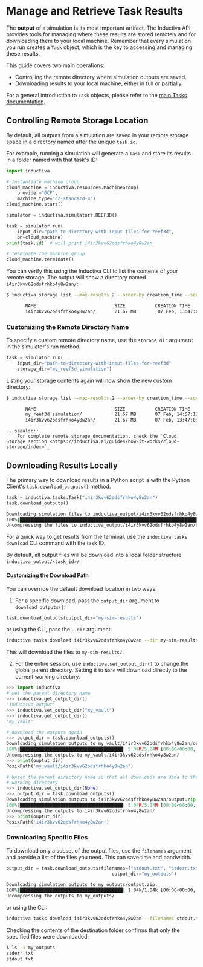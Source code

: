 # Manage and Retrieve Task Results

The **output** of a simulation is its most important artifact. The Inductiva API provides tools for managing where these results are stored remotely and for downloading them to your local machine. Remember that every simulation you run creates a `Task` object, which is the key to accessing and managing these results.

This guide covers two main operations:
 * Controlling the remote directory where simulation outputs are saved.
 * Downloading results to your local machine, either in full or partially.

For a general introduction to `Task` objects, please refer to the [main Tasks documentation](index.md).

## Controlling Remote Storage Location

By default, all outputs from a simulation are saved in your remote storage space in a directory named after the unique `task.id`.

For example, running a simulation will generate a `Task` and store its results in a folder named with that task's ID:

```python
import inductiva

# Instantiate machine group
cloud_machine = inductiva.resources.MachineGroup(
    provider="GCP",
    machine_type="c2-standard-4")
cloud_machine.start()

simulator = inductiva.simulators.REEF3D()

task = simulator.run(
    input_dir="path-to-directory-with-input-files-for-reef3d",
    on=cloud_machine)
print(task.id)  # will print i4ir3kvv62odsfrhko4y8w2an

# Terminate the machine group
cloud_machine.terminate()
```

You can verify this using the Inductiva CLI to list the contents of your remote storage. The output will show a directory named `i4ir3kvv62odsfrhko4y8w2an/`:

```bash
$ inductiva storage list --max-results 2 --order-by creation_time --sort-order desc

       NAME                             SIZE           CREATION TIME
       i4ir3kvv62odsfrhko4y8w2an/       21.67 MB        07 Feb, 13:47:03

```

### Customizing the Remote Directory Name

To specify a custom remote directory name, use the `storage_dir` argument in the simulator's run method.

```python
task = simulator.run(
    input_dir="path-to-directory-with-input-files-for-reef3d"
    storage_dir="my_reef3d_simulation")
```

Listing your storage contents again will now show the new custom directory:

```bash
$ inductiva storage list --max-results 2 --order-by creation_time --sort-order desc

       NAME                             SIZE           CREATION TIME
       my_reef3d_simulation/            21.67 MB       07 Feb, 14:57:11
       i4ir3kvv62odsfrhko4y8w2an/       21.67 MB       07 Feb, 13:47:03

```

````{eval-rst}
.. seealso::
    For complete remote storage documentation, check the `Cloud Storage section <https://inductiva.ai/guides/how-it-works/cloud-storage/index>`_
````


## Downloading Results Locally
The primary way to download results in a Python script is with the Python Client's `task.download_outputs()` method.

```python
task = inductiva.tasks.Task("i4ir3kvv62odsfrhko4y8w2an")
task.download_outputs()
```

````sh
Downloading simulation files to inductiva_output/i4ir3kvv62odsfrhko4y8w2an/outputs/output.zip...
100%|██████████████████████████████████████████████████████████████████████████████████████████████████████████████████████████████████████████████████████████████████████████████████████████████████████████████████████| 56.5M/56.5M [00:01<00:00, 49.5MB/s]
Uncompressing the files to inductiva_output/i4ir3kvv62odsfrhko4y8w2an/outputs...
````

For a quick way to get results from the terminal, use the `inductiva tasks download` CLI command with the task ID.

By default, all output files will be download into a local folder structure `inductiva_output/<task_id>/`.

#### Customizing the Download Path

You can override the default download location in two ways:

1. For a specific download, pass the `output_dir` argument to `download_outputs()`: 

```python
task.download_outputs(output_dir="my-sim-results")
```

or using the CLI, pass the `--dir` argument:

```sh
inductiva tasks download i4ir3kvv62odsfrhko4y8w2an --dir my-sim-results
````

This will download the files to `my-sim-results/`.

2. For the entire session, use `inductiva.set_output_dir()` to change the global parent directory. Setting it to `None` will download directly to the current working directory.

```python
>>> import inductiva
# set the parent directory name
>>> inductiva.get_output_dir()
'inductiva_output'
>>> inductiva.set_output_dir("my_vault")
>>> inductiva.get_output_dir()
'my_vault'

# download the outputs again
>>> output_dir = task.download_outputs()
Downloading simulation outputs to my_vault/i4ir3kvv62odsfrhko4y8w2an/output.zip.
100%|██████████████████████████████████████| 5.04M/5.04M [00:00<00:00, 13.3MB/s]
Uncompressing the outputs to my_vault/i4ir3kvv62odsfrhko4y8w2an/
>>> print(ouptut_dir)
PosixPath('my_vault/i4ir3kvv62odsfrhko4y8w2an')

# Unset the parent directory name so that all downloads are done to the current
# working directory
>>> inductiva.set_output_dir(None)
>>> output_dir = task.download_outputs()
Downloading simulation outputs to i4ir3kvv62odsfrhko4y8w2an/output.zip.
100%|██████████████████████████████████████| 5.04M/5.04M [00:00<00:00, 13.3MB/s]
Uncompressing the outputs to i4ir3kvv62odsfrhko4y8w2an/
>>> print(ouptut_dir)
PosixPath('i4ir3kvv62odsfrhko4y8w2an')
```

### Downloading Specific Files

To download only a subset of the output files, use the `filenames` argument and provide a list of the files you need. This can save time and bandwidth.

````python
output_dir = task.download_outputs(filenames=["stdout.txt", "stderr.txt"]
                                       output_dir="my_outputs")
````

````sh
Downloading simulation outputs to my_outputs/output.zip.
100%|██████████████████████████████████████| 1.04k/1.04k [00:00<00:00, 671kB/s]
Uncompressing the outputs to my_outputs/
````

or using the CLI:

```sh
inductiva tasks download i4ir3kvv62odsfrhko4y8w2an --filenames stdout.txt stderr.txt --dir my_outputs
````

Checking the contents of the destination folder confirms that only the specified files were downloaded:

```bash
$ ls -1 my_outputs
stderr.txt
stdout.txt
```


